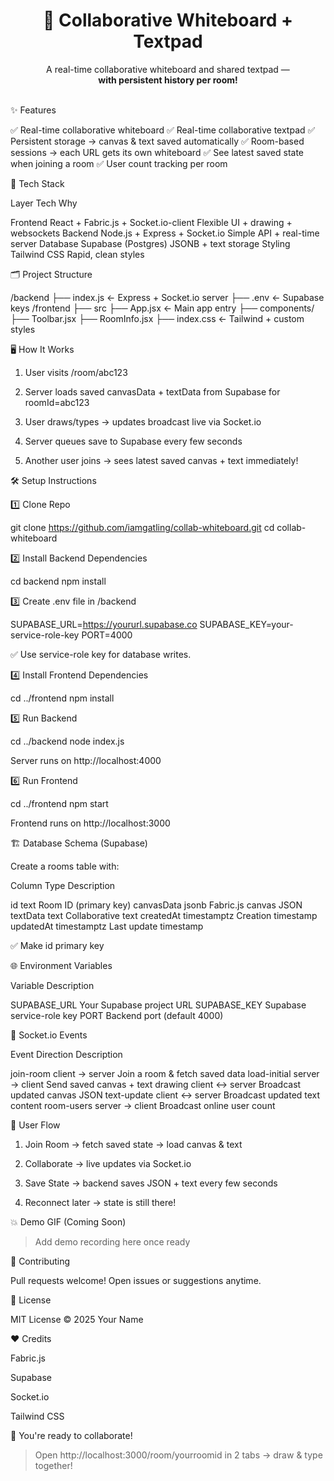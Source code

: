 <h1 align="center">📝 Collaborative Whiteboard + Textpad</h1>

<p align="center">
A real-time collaborative whiteboard and shared textpad — <br>
<strong>with persistent history per room!</strong><br><br>
</p>

✨ Features

✅ Real-time collaborative whiteboard
✅ Real-time collaborative textpad
✅ Persistent storage → canvas & text saved automatically
✅ Room-based sessions → each URL gets its own whiteboard
✅ See latest saved state when joining a room
✅ User count tracking per room



🚀 Tech Stack

Layer	Tech	Why

Frontend	React + Fabric.js + Socket.io-client	Flexible UI + drawing + websockets
Backend	Node.js + Express + Socket.io	Simple API + real-time server
Database	Supabase (Postgres)	JSONB + text storage
Styling	Tailwind CSS	Rapid, clean styles


🗂️ Project Structure

/backend
  ├── index.js          ← Express + Socket.io server
  ├── .env              ← Supabase keys
/frontend
  ├── src
      ├── App.jsx       ← Main app entry
      ├── components/
          ├── Toolbar.jsx
          ├── RoomInfo.jsx
  ├── index.css         ← Tailwind + custom styles



🖥️ How It Works

1. User visits /room/abc123


2. Server loads saved canvasData + textData from Supabase for roomId=abc123


3. User draws/types → updates broadcast live via Socket.io


4. Server queues save to Supabase every few seconds


5. Another user joins → sees latest saved canvas + text immediately!




🛠️ Setup Instructions

1️⃣ Clone Repo

git clone https://github.com/iamgatling/collab-whiteboard.git
cd collab-whiteboard


2️⃣ Install Backend Dependencies

cd backend
npm install



3️⃣ Create .env file in /backend

SUPABASE_URL=https://yoururl.supabase.co
SUPABASE_KEY=your-service-role-key
PORT=4000

✅ Use service-role key for database writes.


4️⃣ Install Frontend Dependencies

cd ../frontend
npm install


5️⃣ Run Backend

cd ../backend
node index.js

Server runs on http://localhost:4000


6️⃣ Run Frontend

cd ../frontend
npm start

Frontend runs on http://localhost:3000



🏗️ Database Schema (Supabase)

Create a rooms table with:

Column	Type	Description

id	text	Room ID (primary key)
canvasData	jsonb	Fabric.js canvas JSON
textData	text	Collaborative text
createdAt	timestamptz	Creation timestamp
updatedAt	timestamptz	Last update timestamp


✅ Make id primary key


🌐 Environment Variables

Variable	Description

SUPABASE_URL	Your Supabase project URL
SUPABASE_KEY	Supabase service-role key
PORT	Backend port (default 4000)



📡 Socket.io Events

Event	Direction	Description

join-room	client → server	Join a room & fetch saved data
load-initial	server → client	Send saved canvas + text
drawing	client ↔ server	Broadcast updated canvas JSON
text-update	client ↔ server	Broadcast updated text content
room-users	server → client	Broadcast online user count


📝 User Flow

1. Join Room → fetch saved state → load canvas & text


2. Collaborate → live updates via Socket.io


3. Save State → backend saves JSON + text every few seconds


4. Reconnect later → state is still there!



💥 Demo GIF (Coming Soon)

> Add demo recording here once ready



🤝 Contributing

Pull requests welcome! Open issues or suggestions anytime.



📄 License

MIT License © 2025 Your Name



❤️ Credits

Fabric.js

Supabase

Socket.io

Tailwind CSS



🏁 You're ready to collaborate!

> Open http://localhost:3000/room/yourroomid in 2 tabs → draw & type together!


